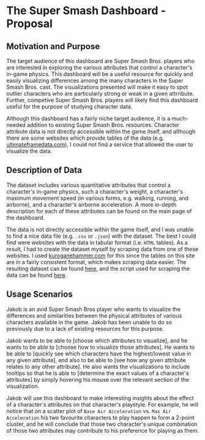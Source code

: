 # The Super Smash Dashboard - Proposal

## Motivation and Purpose

The target audience of this dashboard are Super Smash Bros. players who are interested in exploring the various attributes that control a character's in-game physics. This dashboard will be a useful resource for quickly and easily visualizing differences among the many characters in the Super Smash Bros. cast. The visualizations presented will make it easy to spot outlier characters who are particularly strong or weak in a given attrribute. Further, competive Super Smash Bros. players will likely find this dashboard useful for the purpose of studying character data. 

Although this dashboard has a fairly niche target audience, it is a much-needed addition to existing Super Smash Bros. resources. Character attribute data is not directly accessible within the game itself, and although there are some websites which provide tables of the data (e.g. [ultimateframedata.com](https://ultimateframedata.com/stats)), I could not find a service that allowed the user to visualize the data.

## Description of Data

The dataset includes various quantitative attributes that control a character's in-game physics, such a character's weight, a character's maximum movement speed (in various forms, e.g. walking, running, and airborne), and a character's airborne acceleration. A more in-depth description for each of these attributes can be found on the main page of the dashboard.

The data is not directly accessible within the game itself, and I was unable to find a nice data file (e.g. `.csv` or `.json`) with the dataset. The best I could find were websites with the data in tabular format (i.e. `HTML` tables). As a result, I had to create the dataset myself by scraping data from one of these websites. I used [kuroganehammer.com](http://kuroganehammer.com/Ultimate/) for this since the tables on this site are in a fairly consistent format, which makes scraping data easier. The resulting dataset can be found [here](data/attributes.csv), and the script used for scraping the data can be found [here](src/scrape_data.py).

## Usage Scenarios

Jakob is an avid Super Smash Bros player who wants to visualize the differences and similarities between the physical attributes of various characters available in the game. Jakob has been unable to do so previously due to a lack of existing resources for this purpose. 

Jakob wants to be able to [choose which attributes to visualize], and he wants to be able to [choose how to visualize those attributes]. He wants to be able to [quickly see which characters have the highest/lowest value in any given attribute], and also to be able to [see how any given attribute relates to any other attribute]. He also wants the visualizations to include tooltips so that he is able to [determine the exact values of a character's attributes] by simply hovering his mouse over the relevant section of the visualization. 

Jakob will use this dashboard to make interesting insights about the effect of a character's attributes on that character's playstyle. For example, he will notice that on a scatter plot of `Base Air Acceleration` vs. `Max Air Acceleration` his two favourite characters to play happen to form a 2-point cluster, and he will conclude that those two character's unique combination of those two attributes may contribute to his preference for playing as them.

